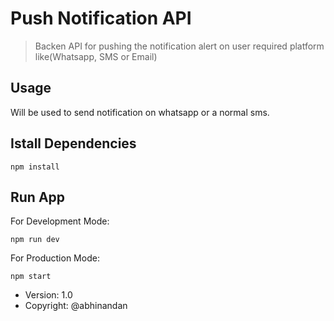 # Push Notification API
> Backen API for pushing the notification alert on user required platform like(Whatsapp, SMS or Email) 

 ## Usage 
Will be used to send notification on whatsapp or a normal sms.

## Istall Dependencies
```
npm install
```

## Run App
For Development Mode:
```
npm run dev 
```
For Production Mode:
```
npm start
```
- Version: 1.0
- Copyright: @abhinandan